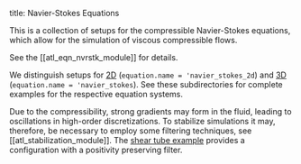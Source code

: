title: Navier-Stokes Equations

This is a collection of setups for the compressible Navier-Stokes equations,
which allow for the simulation of viscous compressible flows.

See the [[atl_eqn_nvrstk_module]] for details.

We distinguish setups for [2D](2D) (`equation.name = 'navier_stokes_2d`)
and [3D](3D) (`equation.name = 'navier_stokes`).
See these subdirectories for complete examples for the respective
equation systems.

Due to the compressibility, strong gradients may form in the fluid, leading
to oscillations in high-order discretizations.
To stabilize simulations it may, therefore, be necessary to employ some
filtering techniques, see [[atl_stabilization_module]].
The [shear tube example](3D/shear_tube) provides a configuration with a
positivity preserving filter.
